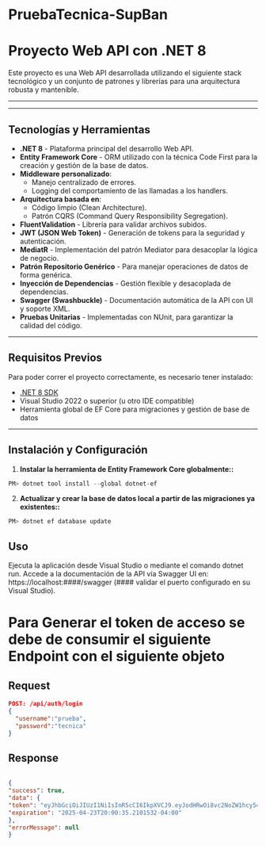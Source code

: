 # PruebaTecnica-SupBan
# Proyecto Web API con .NET 8  

Este proyecto es una Web API desarrollada utilizando el siguiente stack tecnológico y un conjunto de patrones y librerías para una arquitectura robusta y mantenible.  
***
---  

## Tecnologías y Herramientas  

- **.NET 8** - Plataforma principal del desarrollo Web API.  
- **Entity Framework Core** - ORM utilizado con la técnica Code First para la creación y gestión de la base de datos.  
- **Middleware personalizado**:  
  - Manejo centralizado de errores.  
  - Logging del comportamiento de las llamadas a los handlers.  
- **Arquitectura basada en**:  
  - Código limpio (Clean Architecture).  
  - Patrón CQRS (Command Query Responsibility Segregation).  
- **FluentValidation** - Librería para validar archivos subidos.  
- **JWT (JSON Web Token)** - Generación de tokens para la seguridad y autenticación.  
- **MediatR** - Implementación del patrón Mediator para desacoplar la lógica de negocio.  
- **Patrón Repositorio Genérico** - Para manejar operaciones de datos de forma genérica.  
- **Inyección de Dependencias** - Gestión flexible y desacoplada de dependencias.  
- **Swagger (Swashbuckle)** - Documentación automática de la API con UI y soporte XML.  
- **Pruebas Unitarias** - Implementadas con NUnit, para garantizar la calidad del código.  

---  

## Requisitos Previos  

Para poder correr el proyecto correctamente, es necesario tener instalado:  

- [.NET 8 SDK](https://dotnet.microsoft.com/download)  
- Visual Studio 2022 o superior (u otro IDE compatible)  
- Herramienta global de EF Core para migraciones y gestión de base de datos  

---  

## Instalación y Configuración  

1. **Instalar la herramienta de Entity Framework Core globalmente::**  

```powershell  
PM> dotnet tool install --global dotnet-ef  

```

2. **Actualizar y crear la base de datos local a partir de las migraciones ya existentes::**  

```powershell  
PM> dotnet ef database update

```

## Uso
Ejecuta la aplicación desde Visual Studio o mediante el comando dotnet run.
Accede a la documentación de la API vía Swagger UI en: https://localhost:####/swagger (#### validar el puerto configurado en su Visual Studio).

# Para Generar el token de acceso se debe de consumir el siguiente Endpoint con el siguiente objeto
## Request
```json
POST: /api/auth/login
{
  "username":"prueba",
  "password":"tecnica"
}
```
## Response 
```json

{
"success": true,
"data": {
"token": "eyJhbGciOiJIUzI1NiIsInR5cCI6IkpXVCJ9.eyJodHRwOi8vc2NoZW1hcy54bWxzb2FwLm9yZy93cy8yMDA1LzA1L2lkZW50aXR5L2NsYWltcy9uYW1lIjoicHJ1ZWJhIiwiZXhwIjoxNzQ1NDUyODM1LCJpc3MiOiJwcnVlYmFUZWNuaWNhU0kqMDFAIyQlNTE1MTUxNTE0NFdXNSJ9.CCoBby55PGJZJjXAtGT7OT4JTLN1mFfwgMpp_urrtQI",
"expiration": "2025-04-23T20:00:35.2101532-04:00"
},
"errorMessage": null
}
